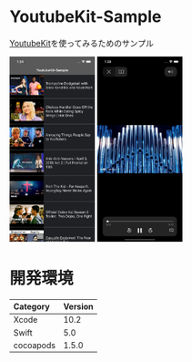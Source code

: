 # YoutubeKit-Sample
[YoutubeKit](https://github.com/rinov/YoutubeKit)を使ってみるためのサンプル

<img src="https://raw.githubusercontent.com/ddd503/Image-Resource/master/youtubeKit_1.png" width="150">  <img src="https://raw.githubusercontent.com/ddd503/Image-Resource/master/youtubeKit_2.png" width="150">

# 開発環境

|Category | Version |
|:-----------|:------------|
| Xcode | 10.2 |
| Swift | 5.0 |
| cocoapods | 1.5.0 |
